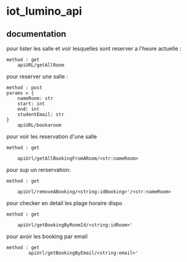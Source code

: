 # iot_lumino_api

## documentation
pour lister les salle et voir lesquelles sont reserver a l'heure actuelle :

    method : get
	    apiURL/getAllRoom

pour reserver une salle :

    method : post
    params = {
        nameRoom: str
        start: int
        end: int
        studentEmail: str
    }
	    apiURL/bookaroom

pour voir les reservation d'une salle

    method : get
        
        apiUrl/getAllBookingFromARoom/<str:nameRoom>
pour sup un rerservation: 

    method : get
        
        apiUrl/removeABooking/<string:idBooking>'/<str:nameRoom>


pour checker en detail les plage horaire dispo 

    method : get
        
        apiUrl/getBookingByRoomId/<string:idRoom>'

pour avoir les booking par email 
   
	method : get        
        	apiUrl/getBookingByEmail/<string:email>'

